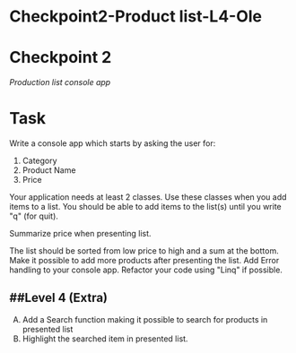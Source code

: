 # Checkpoint2-Product list-L4-Ole

<h1>Checkpoint 2</h1>
<em>Production list console app</em>
<h1>Task</h1>
Write a console app which starts by asking the user for:
<ol>
<li>Category</li>
<li>Product Name</li>
<li>Price</li>
</ol>
<p>Your application needs at least 2 classes.
Use these classes when you add items to a list.
You should be able to add items to the list(s) until you write "q" (for quit).</p>
<p>Summarize price when presenting list.</p>
<p>
The list should be sorted from low price to high and a sum at the bottom.
Make it possible to add more products after presenting the list.
Add Error handling to your console app.
Refactor your code using "Linq" if possible.</p>
<h2>##Level 4 (Extra)</h2>
<ol type="A">
<li>Add a Search function making it possible to search for products in presented list</li>
<li>Highlight the searched item in presented list.</li>
</ol>